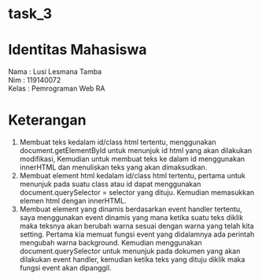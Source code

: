 # task_3

# Identitas Mahasiswa <br>
Nama  : Lusi Lesmana Tamba <br>
Nim   : 119140072 <br>
Kelas : Pemrograman Web RA <br>

# Keterangan 
1. Membuat teks kedalam id/class html tertentu, menggunakan document.getElementById untuk menunjuk id html yang akan dilakukan modifikasi, Kemudian untuk membuat teks ke dalam id menggunakan innerHTML dan menuliskan teks yang akan dimaksudkan.  <br>
2. Membuat element html kedalam id/class html tertentu, pertama untuk menunjuk pada suatu class atau id dapat menggunakan document.querySelector = selector yang dituju. Kemudian memasukkan elemen html dengan innerHTML. <br>
3. Membuat element yang dinamis berdasarkan event handler tertentu, saya menggunakan event dinamis yang mana ketika suatu teks diklik maka teksnya akan berubah warna sesuai dengan warna yang telah kita setting. Pertama kia memuat fungsi event yang didalamnya ada perintah mengubah warna background. Kemudian menggunakan document.querySelector untuk menunjuk pada dokumen yang akan dilakukan event handler, kemudian ketika teks yang dituju diklik maka fungsi event akan dipanggil. <br>

